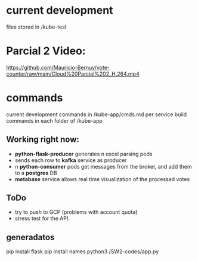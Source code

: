 # current development
files stored in /kube-test
# Parcial 2 Video: 
https://github.com/Mauricio-Bernuy/vote-counter/raw/main/Cloud%20Parcial%202_H.264.mp4

# commands
current development commands in /kube-app/cmds.md
per service build commands in each folder of /kube-app

## Working right now:
- **python-flask-producer** generates n excel parsing pods
- sends each row to **kafka** service as producer
- n **python-consumer** pods get messages from the broker, and add them to a **postgres** DB 
- **metabase** service allows real time visualization of the processed votes
## ToDo
- try to push to GCP (problems with account quota)
- stress test for the API.


## generadatos

pip install flask
pip install names
python3 /SW2-codes/app.py
